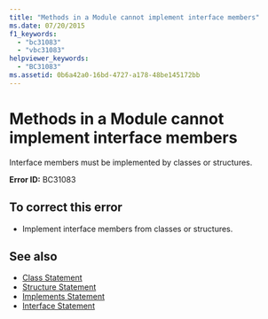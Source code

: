 ```yaml
---
title: "Methods in a Module cannot implement interface members"
ms.date: 07/20/2015
f1_keywords: 
  - "bc31083"
  - "vbc31083"
helpviewer_keywords: 
  - "BC31083"
ms.assetid: 0b6a42a0-16bd-4727-a178-48be145172bb
---
```

# Methods in a Module cannot implement interface members
Interface members must be implemented by classes or structures.  
  
 **Error ID:** BC31083  
  
## To correct this error  
  
- Implement interface members from classes or structures.  
  
## See also

- [Class Statement](../../visual-basic/language-reference/statements/class-statement.md)
- [Structure Statement](../../visual-basic/language-reference/statements/structure-statement.md)
- [Implements Statement](../../visual-basic/language-reference/statements/implements-statement.md)
- [Interface Statement](../../visual-basic/language-reference/statements/interface-statement.md)
